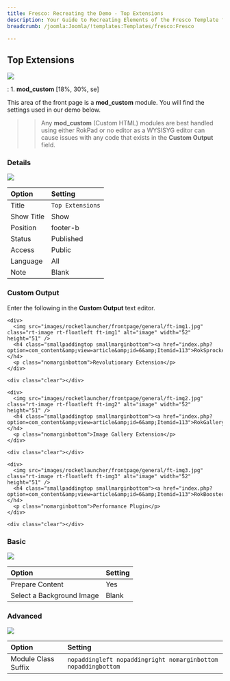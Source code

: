 ```yaml
---
title: Fresco: Recreating the Demo - Top Extensions
description: Your Guide to Recreating Elements of the Fresco Template for Joomla
breadcrumb: /joomla:Joomla/!templates:Templates/fresco:Fresco

---
```


Top Extensions
----
![][demo]

:   1. **mod_custom** [18%, 30%, se]

This area of the front page is a **mod_custom** module. You will find the settings used in our demo below.

>> Any **mod_custom** (Custom HTML) modules are best handled using either RokPad or no editor as a WYSISYG editor can cause issues with any code that exists in the **Custom Output** field.

### Details
![][demo2]

| Option     | Setting          |  
| :--------- | :--------------- |  
| Title      | `Top Extensions` |  
| Show Title | Show             |  
| Position   | footer-b         |  
| Status     | Published        |  
| Access     | Public           |  
| Language   | All              |  
| Note       | Blank            |  

### Custom Output
Enter the following in the **Custom Output** text editor.

~~~
<div>
  <img src="images/rocketlauncher/frontpage/general/ft-img1.jpg" class="rt-image rt-floatleft ft-img1" alt="image" width="52" height="51" />
  <h4 class="smallpaddingtop smallmarginbottom"><a href="index.php?option=com_content&amp;view=article&amp;id=6&amp;Itemid=113">RokSprocket</a></h4>
  <p class="nomarginbottom">Revolutionary Extension</p>
</div>

<div class="clear"></div>

<div>
  <img src="images/rocketlauncher/frontpage/general/ft-img2.jpg" class="rt-image rt-floatleft ft-img2" alt="image" width="52" height="51" />
  <h4 class="smallpaddingtop smallmarginbottom"><a href="index.php?option=com_content&amp;view=article&amp;id=6&amp;Itemid=113">RokGallery</a></h4>
  <p class="nomarginbottom">Image Gallery Extension</p>
</div>

<div class="clear"></div>

<div>
  <img src="images/rocketlauncher/frontpage/general/ft-img3.jpg" class="rt-image rt-floatleft ft-img3" alt="image" width="52" height="51" />
  <h4 class="smallpaddingtop smallmarginbottom"><a href="index.php?option=com_content&amp;view=article&amp;id=6&amp;Itemid=113">RokBooster</a></h4>
  <p class="nomarginbottom">Performance Plugin</p>
</div>

<div class="clear"></div>
~~~

### Basic
![][demo3]

| Option                    | Setting |  
| :------------------------ | :------ |  
| Prepare Content           | Yes     |  
| Select a Background Image | Blank   |

### Advanced
![][demo4]

| Option              | Setting                                                       |  
| :------------------ | :------------------------------------------------------------ |  
| Module Class Suffix | `nopaddingleft nopaddingright nomarginbottom nopaddingbottom` |  

[demo]: assets/demo_12.jpeg
[demo2]: assets/topext_1.jpeg
[demo3]: assets/topext_2.jpeg
[demo4]: assets/topext_3.jpeg
